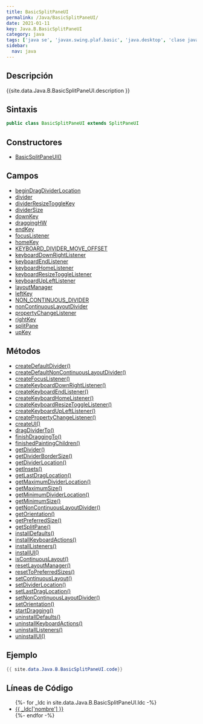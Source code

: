 ```yaml
---
title: BasicSplitPaneUI
permalink: /Java/BasicSplitPaneUI/
date: 2021-01-11
key: Java.B.BasicSplitPaneUI
category: java
tags: ['java se', 'javax.swing.plaf.basic', 'java.desktop', 'clase java', 'Java 1.0']
sidebar: 
  nav: java
---
```


## Descripción
{{site.data.Java.B.BasicSplitPaneUI.description }}

## Sintaxis
~~~java
public class BasicSplitPaneUI extends SplitPaneUI
~~~

## Constructores
* [BasicSplitPaneUI()](/Java/BasicSplitPaneUI/BasicSplitPaneUI/)

## Campos
* [beginDragDividerLocation](/Java/BasicSplitPaneUI/beginDragDividerLocation)
* [divider](/Java/BasicSplitPaneUI/divider)
* [dividerResizeToggleKey](/Java/BasicSplitPaneUI/dividerResizeToggleKey)
* [dividerSize](/Java/BasicSplitPaneUI/dividerSize)
* [downKey](/Java/BasicSplitPaneUI/downKey)
* [draggingHW](/Java/BasicSplitPaneUI/draggingHW)
* [endKey](/Java/BasicSplitPaneUI/endKey)
* [focusListener](/Java/BasicSplitPaneUI/focusListener)
* [homeKey](/Java/BasicSplitPaneUI/homeKey)
* [KEYBOARD_DIVIDER_MOVE_OFFSET](/Java/BasicSplitPaneUI/KEYBOARD_DIVIDER_MOVE_OFFSET)
* [keyboardDownRightListener](/Java/BasicSplitPaneUI/keyboardDownRightListener)
* [keyboardEndListener](/Java/BasicSplitPaneUI/keyboardEndListener)
* [keyboardHomeListener](/Java/BasicSplitPaneUI/keyboardHomeListener)
* [keyboardResizeToggleListener](/Java/BasicSplitPaneUI/keyboardResizeToggleListener)
* [keyboardUpLeftListener](/Java/BasicSplitPaneUI/keyboardUpLeftListener)
* [layoutManager](/Java/BasicSplitPaneUI/layoutManager)
* [leftKey](/Java/BasicSplitPaneUI/leftKey)
* [NON_CONTINUOUS_DIVIDER](/Java/BasicSplitPaneUI/NON_CONTINUOUS_DIVIDER)
* [nonContinuousLayoutDivider](/Java/BasicSplitPaneUI/nonContinuousLayoutDivider)
* [propertyChangeListener](/Java/BasicSplitPaneUI/propertyChangeListener)
* [rightKey](/Java/BasicSplitPaneUI/rightKey)
* [splitPane](/Java/BasicSplitPaneUI/splitPane)
* [upKey](/Java/BasicSplitPaneUI/upKey)

## Métodos
* [createDefaultDivider()](/Java/BasicSplitPaneUI/createDefaultDivider)
* [createDefaultNonContinuousLayoutDivider()](/Java/BasicSplitPaneUI/createDefaultNonContinuousLayoutDivider)
* [createFocusListener()](/Java/BasicSplitPaneUI/createFocusListener)
* [createKeyboardDownRightListener()](/Java/BasicSplitPaneUI/createKeyboardDownRightListener)
* [createKeyboardEndListener()](/Java/BasicSplitPaneUI/createKeyboardEndListener)
* [createKeyboardHomeListener()](/Java/BasicSplitPaneUI/createKeyboardHomeListener)
* [createKeyboardResizeToggleListener()](/Java/BasicSplitPaneUI/createKeyboardResizeToggleListener)
* [createKeyboardUpLeftListener()](/Java/BasicSplitPaneUI/createKeyboardUpLeftListener)
* [createPropertyChangeListener()](/Java/BasicSplitPaneUI/createPropertyChangeListener)
* [createUI()](/Java/BasicSplitPaneUI/createUI)
* [dragDividerTo()](/Java/BasicSplitPaneUI/dragDividerTo)
* [finishDraggingTo()](/Java/BasicSplitPaneUI/finishDraggingTo)
* [finishedPaintingChildren()](/Java/BasicSplitPaneUI/finishedPaintingChildren)
* [getDivider()](/Java/BasicSplitPaneUI/getDivider)
* [getDividerBorderSize()](/Java/BasicSplitPaneUI/getDividerBorderSize)
* [getDividerLocation()](/Java/BasicSplitPaneUI/getDividerLocation)
* [getInsets()](/Java/BasicSplitPaneUI/getInsets)
* [getLastDragLocation()](/Java/BasicSplitPaneUI/getLastDragLocation)
* [getMaximumDividerLocation()](/Java/BasicSplitPaneUI/getMaximumDividerLocation)
* [getMaximumSize()](/Java/BasicSplitPaneUI/getMaximumSize)
* [getMinimumDividerLocation()](/Java/BasicSplitPaneUI/getMinimumDividerLocation)
* [getMinimumSize()](/Java/BasicSplitPaneUI/getMinimumSize)
* [getNonContinuousLayoutDivider()](/Java/BasicSplitPaneUI/getNonContinuousLayoutDivider)
* [getOrientation()](/Java/BasicSplitPaneUI/getOrientation)
* [getPreferredSize()](/Java/BasicSplitPaneUI/getPreferredSize)
* [getSplitPane()](/Java/BasicSplitPaneUI/getSplitPane)
* [installDefaults()](/Java/BasicSplitPaneUI/installDefaults)
* [installKeyboardActions()](/Java/BasicSplitPaneUI/installKeyboardActions)
* [installListeners()](/Java/BasicSplitPaneUI/installListeners)
* [installUI()](/Java/BasicSplitPaneUI/installUI)
* [isContinuousLayout()](/Java/BasicSplitPaneUI/isContinuousLayout)
* [resetLayoutManager()](/Java/BasicSplitPaneUI/resetLayoutManager)
* [resetToPreferredSizes()](/Java/BasicSplitPaneUI/resetToPreferredSizes)
* [setContinuousLayout()](/Java/BasicSplitPaneUI/setContinuousLayout)
* [setDividerLocation()](/Java/BasicSplitPaneUI/setDividerLocation)
* [setLastDragLocation()](/Java/BasicSplitPaneUI/setLastDragLocation)
* [setNonContinuousLayoutDivider()](/Java/BasicSplitPaneUI/setNonContinuousLayoutDivider)
* [setOrientation()](/Java/BasicSplitPaneUI/setOrientation)
* [startDragging()](/Java/BasicSplitPaneUI/startDragging)
* [uninstallDefaults()](/Java/BasicSplitPaneUI/uninstallDefaults)
* [uninstallKeyboardActions()](/Java/BasicSplitPaneUI/uninstallKeyboardActions)
* [uninstallListeners()](/Java/BasicSplitPaneUI/uninstallListeners)
* [uninstallUI()](/Java/BasicSplitPaneUI/uninstallUI)

## Ejemplo
~~~java
{{ site.data.Java.B.BasicSplitPaneUI.code}}
~~~

## Líneas de Código
<ul>
{%- for _ldc in site.data.Java.B.BasicSplitPaneUI.ldc -%}
   <li>
       <a href="{{_ldc['url'] }}">{{ _ldc['nombre'] }}</a>
   </li>
{%- endfor -%}
</ul>

